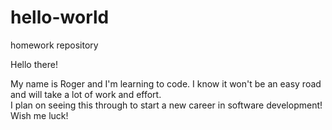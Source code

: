 # hello-world
homework repository

Hello there!

My name is Roger and I'm learning to code.  I know it won't be an easy road and will take a lot of work and effort.  
I plan on seeing this through to start a new career in software development!  Wish me luck!

